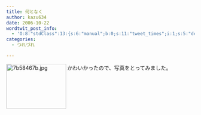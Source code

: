```yaml
---
title: 何となく
author: kazu634
date: 2006-10-22
wordtwit_post_info:
  - 'O:8:"stdClass":13:{s:6:"manual";b:0;s:11:"tweet_times";i:1;s:5:"delay";i:0;s:7:"enabled";i:1;s:10:"separation";s:2:"60";s:7:"version";s:3:"3.7";s:14:"tweet_template";b:0;s:6:"status";i:2;s:6:"result";a:0:{}s:13:"tweet_counter";i:2;s:13:"tweet_log_ids";a:1:{i:0;i:2615;}s:9:"hash_tags";a:0:{}s:8:"accounts";a:1:{i:0;s:7:"kazu634";}}'
categories:
  - つれづれ

---
```

<div class="section">
<p>
<a href="http://image.blog.livedoor.jp/simoom634/imgs/7/b/7b58467b.jpg" onclick="__gaTracker('send', 'event', 'outbound-article', 'http://image.blog.livedoor.jp/simoom634/imgs/7/b/7b58467b.jpg', '');" target="_blank"><img width="160" align="left" alt="7b58467b.jpg" src="http://image.blog.livedoor.jp/simoom634/imgs/7/b/7b58467b-s.jpg" height="120" border="0" class="pict" /></a>かわいかったので、写真をとってみました。
</p>
</div>

